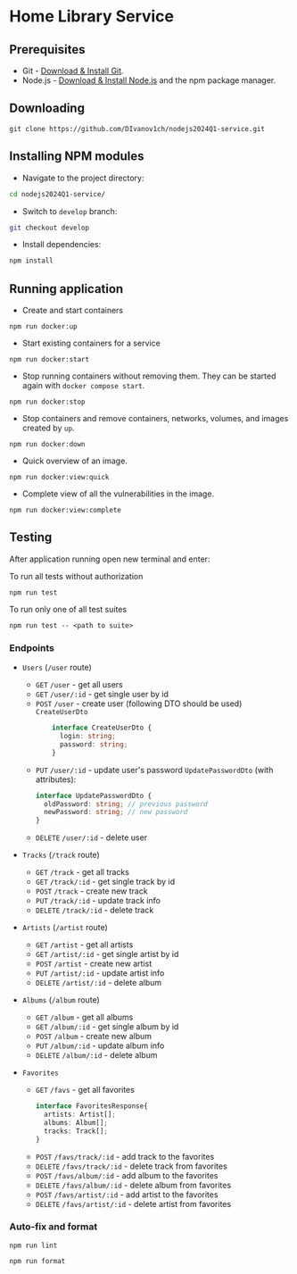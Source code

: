 # Home Library Service

## Prerequisites

- Git - [Download & Install Git](https://git-scm.com/downloads).
- Node.js - [Download & Install Node.js](https://nodejs.org/en/download/) and the npm package manager.

## Downloading

```
git clone https://github.com/DIvanov1ch/nodejs2024Q1-service.git
```

## Installing NPM modules

- Navigate to the project directory:

```bash
cd nodejs2024Q1-service/
```

- Switch to `develop` branch:

```bash
git checkout develop
```

- Install dependencies:

```bash
npm install
```

## Running application

 - Create and start containers
```
npm run docker:up
```

 - Start existing containers for a service
```
npm run docker:start
```

 - Stop running containers without removing them. They can be started again with `docker compose start`.
```
npm run docker:stop
```

 - Stop containers and remove containers, networks, volumes, and images created by `up`.
```
npm run docker:down
```

 - Quick overview of an image.
```
npm run docker:view:quick
```

 - Complete view of all the vulnerabilities in the image.
```
npm run docker:view:complete
```

## Testing

After application running open new terminal and enter:

To run all tests without authorization

```
npm run test
```

To run only one of all test suites

```
npm run test -- <path to suite>
```

### Endpoints
  * `Users` (`/user` route)
    * `GET` `/user` - get all users
    * `GET` `/user/:id` - get single user by id
    * `POST` `/user` - create user (following DTO should be used)
      `CreateUserDto`
      ```typescript
          interface CreateUserDto {
            login: string;
            password: string;
          }
      ```
    * `PUT` `/user/:id` - update user's password
      `UpdatePasswordDto` (with attributes):
      ```typescript
      interface UpdatePasswordDto {
        oldPassword: string; // previous password
        newPassword: string; // new password
      }
      ```
    * `DELETE` `/user/:id` - delete user

  * `Tracks` (`/track` route)
    * `GET` `/track` - get all tracks
    * `GET` `/track/:id` - get single track by id
    * `POST` `/track` - create new track
    * `PUT` `/track/:id` - update track info
    * `DELETE` `/track/:id` - delete track

  * `Artists` (`/artist` route)
    * `GET` `/artist` - get all artists
    * `GET` `/artist/:id` - get single artist by id
    * `POST` `/artist` - create new artist
    * `PUT` `/artist/:id` - update artist info
    * `DELETE` `/artist/:id` - delete album

  * `Albums` (`/album` route)
    * `GET` `/album` - get all albums
    * `GET` `/album/:id` - get single album by id
    * `POST` `/album` - create new album
    * `PUT` `/album/:id` - update album info
    * `DELETE` `/album/:id` - delete album

  * `Favorites`
    * `GET` `/favs` - get all favorites
      ```typescript
      interface FavoritesResponse{
        artists: Artist[];
        albums: Album[];
        tracks: Track[];
      }
      ```
    * `POST` `/favs/track/:id` - add track to the favorites
    * `DELETE` `/favs/track/:id` - delete track from favorites
    * `POST` `/favs/album/:id` - add album to the favorites
    * `DELETE` `/favs/album/:id` - delete album from favorites
    * `POST` `/favs/artist/:id` - add artist to the favorites
    * `DELETE` `/favs/artist/:id` - delete artist from favorites

### Auto-fix and format

```
npm run lint
```

```
npm run format
```
